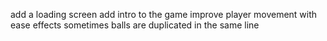 add a loading screen
add intro to the game
improve player movement with ease effects
sometimes balls are duplicated in the same line